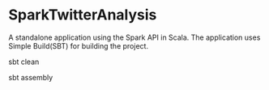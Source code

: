 SparkTwitterAnalysis
====================

A standalone application using the Spark API in Scala. The application uses Simple Build(SBT) for building the project.

sbt clean

sbt assembly
